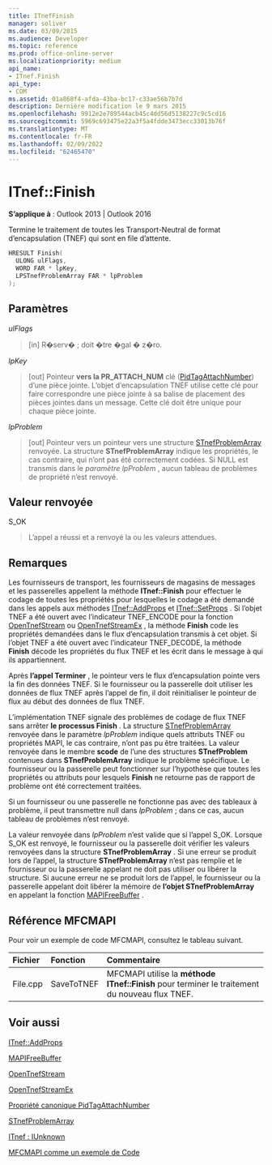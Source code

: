 ```yaml
---
title: ITnefFinish
manager: soliver
ms.date: 03/09/2015
ms.audience: Developer
ms.topic: reference
ms.prod: office-online-server
ms.localizationpriority: medium
api_name:
- ITnef.Finish
api_type:
- COM
ms.assetid: 01a868f4-afda-43ba-bc17-c33ae56b7b7d
description: Dernière modification le 9 mars 2015
ms.openlocfilehash: 9912e2e789544acb45c4dd56d5138227c9c5cd16
ms.sourcegitcommit: 5969c693475e22a3f5a4fdde3473ecc33013b76f
ms.translationtype: MT
ms.contentlocale: fr-FR
ms.lasthandoff: 02/09/2022
ms.locfileid: "62465470"
---
```

# <a name="itneffinish"></a>ITnef::Finish

  
  
**S’applique à** : Outlook 2013 | Outlook 2016 
  
Termine le traitement de toutes les Transport-Neutral de format d’encapsulation (TNEF) qui sont en file d’attente. 
  
```cpp
HRESULT Finish(
  ULONG ulFlags,
  WORD FAR * lpKey,
  LPSTnefProblemArray FAR * lpProblem
);
```

## <a name="parameters"></a>Paramètres

 _ulFlags_
  
> [in] R�serv� ; doit �tre �gal � z�ro.
    
 _lpKey_
  
> [out] Pointeur **vers la PR_ATTACH_NUM** clé ([PidTagAttachNumber](pidtagattachnumber-canonical-property.md)) d’une pièce jointe. L’objet d’encapsulation TNEF utilise cette clé pour faire correspondre une pièce jointe à sa balise de placement des pièces jointes dans un message. Cette clé doit être unique pour chaque pièce jointe.
    
 _lpProblem_
  
> [out] Pointeur vers un pointeur vers une structure [STnefProblemArray](stnefproblemarray.md) renvoyée. La structure **STnefProblemArray** indique les propriétés, le cas contraire, qui n’ont pas été correctement codées. Si NULL est transmis dans le _paramètre lpProblem_ , aucun tableau de problèmes de propriété n’est renvoyé. 
    
## <a name="return-value"></a>Valeur renvoyée

S_OK 
  
> L’appel a réussi et a renvoyé la ou les valeurs attendues.
    
## <a name="remarks"></a>Remarques

Les fournisseurs de transport, les fournisseurs de magasins de messages et les passerelles appellent la méthode **ITnef::Finish** pour effectuer le codage de toutes les propriétés pour lesquelles le codage a été demandé dans les appels aux méthodes [ITnef::AddProps](itnef-addprops.md) et [ITnef::SetProps](itnef-setprops.md) . Si l’objet TNEF a été ouvert avec l’indicateur TNEF_ENCODE pour la fonction [OpenTnefStream](opentnefstream.md) ou [OpenTnefStreamEx](opentnefstreamex.md) , la méthode **Finish** code les propriétés demandées dans le flux d’encapsulation transmis à cet objet. Si l’objet TNEF a été ouvert avec l’indicateur TNEF_DECODE, la méthode **Finish** décode les propriétés du flux TNEF et les écrit dans le message à qui ils appartiennent. 
  
Après **l’appel Terminer** , le pointeur vers le flux d’encapsulation pointe vers la fin des données TNEF. Si le fournisseur ou la passerelle doit utiliser les données de flux TNEF après  l’appel de fin, il doit réinitialiser le pointeur de flux au début des données de flux TNEF. 
  
L’implémentation TNEF signale des problèmes de codage de flux TNEF sans arrêter **le processus Finish** . La structure [STnefProblemArray](stnefproblemarray.md) renvoyée dans le paramètre _lpProblem_ indique quels attributs TNEF ou propriétés MAPI, le cas contraire, n’ont pas pu être traitées. La valeur renvoyée dans le membre **scode** de l’une des structures **STnefProblem** contenues dans **STnefProblemArray** indique le problème spécifique. Le fournisseur ou la passerelle peut fonctionner sur l’hypothèse que toutes les propriétés ou attributs pour lesquels **Finish** ne retourne pas de rapport de problème ont été correctement traitées. 
  
Si un fournisseur ou une passerelle ne fonctionne pas avec des tableaux à problème, il peut transmettre null dans  _lpProblem_ ; dans ce cas, aucun tableau de problèmes n’est renvoyé. 
  
La valeur renvoyée dans  _lpProblem_ n’est valide que si l’appel S_OK. Lorsque S_OK est renvoyé, le fournisseur ou la passerelle doit vérifier les valeurs renvoyées dans la structure **STnefProblemArray** . Si une erreur se produit lors de l’appel, la structure **STnefProblemArray** n’est pas remplie et le fournisseur ou la passerelle appelant ne doit pas utiliser ou libérer la structure. Si aucune erreur ne se produit lors de l’appel, le fournisseur ou la passerelle appelant doit libérer la mémoire de **l’objet STnefProblemArray** en appelant la fonction [MAPIFreeBuffer](mapifreebuffer.md) . 
  
## <a name="mfcmapi-reference"></a>Référence MFCMAPI

Pour voir un exemple de code MFCMAPI, consultez le tableau suivant.
  
|**Fichier**|**Fonction**|**Commentaire**|
|:-----|:-----|:-----|
|File.cpp  <br/> |SaveToTNEF  <br/> |MFCMAPI utilise la **méthode ITnef::Finish** pour terminer le traitement du nouveau flux TNEF.  <br/> |
   
## <a name="see-also"></a>Voir aussi



[ITnef::AddProps](itnef-addprops.md)
  
[MAPIFreeBuffer](mapifreebuffer.md)
  
[OpenTnefStream](opentnefstream.md)
  
[OpenTnefStreamEx](opentnefstreamex.md)
  
[Propriété canonique PidTagAttachNumber](pidtagattachnumber-canonical-property.md)
  
[STnefProblemArray](stnefproblemarray.md)
  
[ITnef : IUnknown](itnefiunknown.md)


[MFCMAPI comme un exemple de Code](mfcmapi-as-a-code-sample.md)

